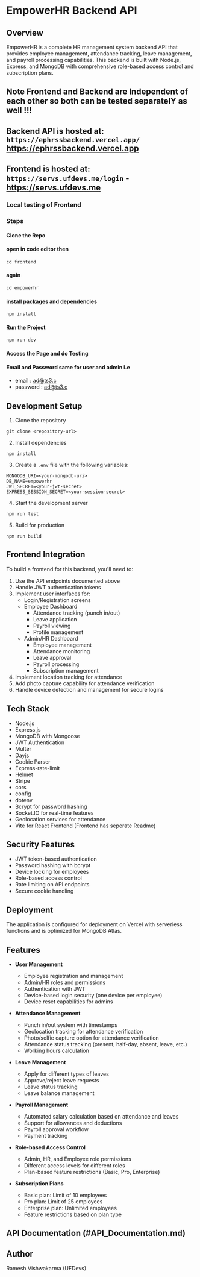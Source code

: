 # EmpowerHR Backend API

## Overview
EmpowerHR is a complete HR management system backend API that provides employee management, attendance tracking, leave management, and payroll processing capabilities. This backend is built with Node.js, Express, and MongoDB with comprehensive role-based access control and subscription plans.
## Note Frontend and Backend are Independent of each other so both can be tested separatelY as well !!!

## Backend API is hosted at: `https://ephrssbackend.vercel.app/`  https://ephrssbackend.vercel.app
## Frontend is hosted at:  `https://servs.ufdevs.me/login`  - https://servs.ufdevs.me
### Local testing of Frontend 
### Steps
#### Clone the Repo
#### open in code editor then 
``` cd frontend ```
#### again
``` cd empowerhr ```
#### install packages and dependencies
``` npm install ``` 
#### Run the Project
``` npm run dev ```
#### Access the Page and do Testing 
#### Email and Password same for user and admin i.e 
- email : ad@ts3.c 
- password : ad@ts3.c

## Development Setup

1. Clone the repository
```
git clone <repository-url>
```

2. Install dependencies
```
npm install
```

3. Create a `.env` file with the following variables:
```
MONGODB_URI=<your-mongodb-uri>
DB_NAME=empowerhr
JWT_SECRET=<your-jwt-secret>
EXPRESS_SESSION_SECRET=<your-session-secret>
```

4. Start the development server
```
npm run test
```

5. Build for production
```
npm run build
```

## Frontend Integration

To build a frontend for this backend, you'll need to:

1. Use the API endpoints documented above
2. Handle JWT authentication tokens
3. Implement user interfaces for:
   - Login/Registration screens
   - Employee Dashboard
     - Attendance tracking (punch in/out)
     - Leave application
     - Payroll viewing
     - Profile management
   - Admin/HR Dashboard
     - Employee management
     - Attendance monitoring
     - Leave approval
     - Payroll processing
     - Subscription management
4. Implement location tracking for attendance
5. Add photo capture capability for attendance verification
6. Handle device detection and management for secure logins

## Tech Stack

- Node.js
- Express.js
- MongoDB with Mongoose
- JWT Authentication
- Multer
- Dayjs
- Cookie Parser
- Express-rate-limit
- Helmet
- Stripe
- cors
- config 
- dotenv
- Bcrypt for password hashing
- Socket.IO for real-time features
- Geolocation services for attendance
- Vite for React Frontend (Frontend has seperate Readme)

## Security Features

- JWT token-based authentication
- Password hashing with bcrypt
- Device locking for employees
- Role-based access control
- Rate limiting on API endpoints
- Secure cookie handling

## Deployment

The application is configured for deployment on Vercel with serverless functions and is optimized for MongoDB Atlas.

## Features

- **User Management**
  - Employee registration and management
  - Admin/HR roles and permissions
  - Authentication with JWT
  - Device-based login security (one device per employee)
  - Device reset capabilities for admins

- **Attendance Management**
  - Punch in/out system with timestamps
  - Geolocation tracking for attendance verification
  - Photo/selfie capture option for attendance verification
  - Attendance status tracking (present, half-day, absent, leave, etc.)
  - Working hours calculation

- **Leave Management**
  - Apply for different types of leaves
  - Approve/reject leave requests
  - Leave status tracking
  - Leave balance management

- **Payroll Management**
  - Automated salary calculation based on attendance and leaves
  - Support for allowances and deductions
  - Payroll approval workflow
  - Payment tracking

- **Role-based Access Control**
  - Admin, HR, and Employee role permissions
  - Different access levels for different roles
  - Plan-based feature restrictions (Basic, Pro, Enterprise)

- **Subscription Plans**
  - Basic plan: Limit of 10 employees
  - Pro plan: Limit of 25 employees
  - Enterprise plan: Unlimited employees
  - Feature restrictions based on plan type

## API Documentation (#API_Documentation.md)

## Author

Ramesh Vishwakarma (UFDevs)
